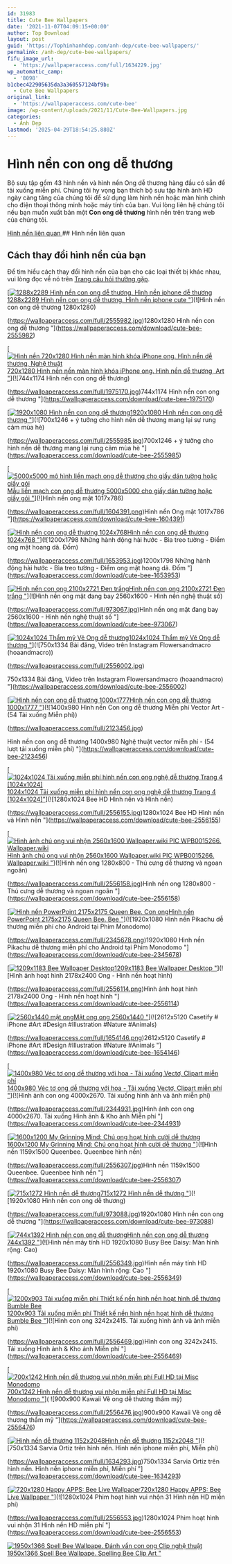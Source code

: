 ```yaml
---
id: 31983
title: Cute Bee Wallpapers
date: '2021-11-07T04:09:15+00:00'
author: Top Download
layout: post
guid: 'https://Tophinhanhdep.com/anh-dep/cute-bee-wallpapers/'
permalink: /anh-dep/cute-bee-wallpapers/
fifu_image_url:
  - 'https://wallpaperaccess.com/full/1634229.jpg'
wp_automatic_camp:
  - '8098'
b1cbec422905635da3a360557124bf9b:
  - Cute Bee Wallpapers
original_link:
  - 'https://wallpaperaccess.com/cute-bee'
image: /wp-content/uploads/2021/11/Cute-Bee-Wallpapers.jpg
categories:
  - Ảnh Đẹp
lastmod: '2025-04-29T18:54:25.880Z'
---
```

# Hình nền con ong dễ thương

Bộ sưu tập gồm 43 hình nền và hình nền Ong dễ thương hàng đầu có sẵn để tải xuống miễn phí. Chúng tôi hy vọng bạn thích bộ sưu tập hình ảnh HD ngày càng tăng của chúng tôi để sử dụng làm hình nền hoặc màn hình chính cho điện thoại thông minh hoặc máy tính của bạn. Vui lòng liên hệ chúng tôi nếu bạn muốn xuất bản một **Con ong dễ thương** hình nền trên trang web của chúng tôi.

[Hình nền liên quan ](#related) ## Hình nền liên quan

## Cách thay đổi hình nền của bạn

Để tìm hiểu cách thay đổi hình nền của bạn cho các loại thiết bị khác nhau, vui lòng đọc về nó trên [Trang câu hỏi thường gặp](https://tophinhanhdep.com/faq/).

  
[[![1288x2289 Hình nền con ong dễ thương.  Hình nền iphone dễ thương](https://wallpaperaccess.com/full/1634229.jpg)1288x2289 Hình nền con ong dễ thương. Hình nền iphone cute "](https://wallpaperaccess.com/download/cute-bee-1634229)](![Hình nền con ong dễ thương 1280x1280)

(https://wallpaperaccess.com/full/2555982.jpg)1280x1280 Hình nền con ong dễ thương "](https://wallpaperaccess.com/download/cute-bee-2555982)

[[![Hình nền 720x1280 Hình nền màn hình khóa iPhone ong.  Hình nền dễ thương, Nghệ thuật](https://wallpaperaccess.com/full/1653960.jpg)720x1280 Hình nền nền màn hình khóa iPhone ong. Hình nền dễ thương, Art "](https://wallpaperaccess.com/download/cute-bee-1653960)](![744x1174 Hình nền con ong dễ thương)

(https://wallpaperaccess.com/full/1975170.jpg)744x1174 Hình nền con ong dễ thương "](https://wallpaperaccess.com/download/cute-bee-1975170)

[[![1920x1080 Hình nền con ong dễ thương](https://wallpaperaccess.com/full/973064.jpg)1920x1080 Hình nền con ong dễ thương "](https://wallpaperaccess.com/download/cute-bee-973064)](![700x1246 + ý tưởng cho hình nền dễ thương mang lại sự rung cảm mùa hè)

(https://wallpaperaccess.com/full/2555985.jpg)700x1246 + ý tưởng cho hình nền dễ thương mang lại rung cảm mùa hè "](https://wallpaperaccess.com/download/cute-bee-2555985)

[[![5000x5000 mô hình liền mạch ong dễ thương cho giấy dán tường hoặc giấy gói](https://wallpaperaccess.com/full/2555986.jpg)Mẫu liền mạch con ong dễ thương 5000x5000 cho giấy dán tường hoặc giấy gói "](https://wallpaperaccess.com/download/cute-bee-2555986)](![Hình nền ong mật 1017x786)

(https://wallpaperaccess.com/full/1604391.png)Hình nền Ong mật 1017x786 "](https://wallpaperaccess.com/download/cute-bee-1604391)

[[![Hình nền con ong dễ thương 1024x768](https://wallpaperaccess.com/full/2555998.png)Hình nền con ong dễ thương 1024x768 "](https://wallpaperaccess.com/download/cute-bee-2555998)](![1200x1798 Những hành động hài hước - Bìa treo tường - Điểm ong mật hoang dã.  Đốm)

(https://wallpaperaccess.com/full/1653953.jpg)1200x1798 Những hành động hài hước - Bìa treo tường - Điểm ong mật hoang dã. Đốm "](https://wallpaperaccess.com/download/cute-bee-1653953)

[[![Hình nền con ong 2100x2721 Đen trắng](https://wallpaperaccess.com/full/2344944.jpg)Hình nền con ong 2100x2721 Đen trắng "](https://wallpaperaccess.com/download/cute-bee-2344944)](![Hình nền ong mật đang bay 2560x1600 - Hình nền nghệ thuật số)

(https://wallpaperaccess.com/full/973067.jpg)Hình nền ong mật đang bay 2560x1600 - Hình nền nghệ thuật số "](https://wallpaperaccess.com/download/cute-bee-973067)

[[![1024x1024 Thẩm mỹ Vẽ Ong dễ thương](https://wallpaperaccess.com/full/2556001.jpg)1024x1024 Thẩm mỹ Vẽ Ong dễ thương "](https://wallpaperaccess.com/download/cute-bee-2556001)](![750x1334 Bài đăng, Video trên Instagram Flowersandmacro (hoaandmacro))

(https://wallpaperaccess.com/full/2556002.jpg)

750x1334 Bài đăng, Video trên Instagram Flowersandmacro (hoaandmacro) "](https://wallpaperaccess.com/download/cute-bee-2556002)

[[![Hình nền con ong dễ thương 1000x1777](https://wallpaperaccess.com/full/2556008.png)Hình nền con ong dễ thương 1000x1777 "](https://wallpaperaccess.com/download/cute-bee-2556008)](![1400x980 Hình nền Con ong dễ thương Miễn phí Vector Art - (54 Tải xuống Miễn phí))

(https://wallpaperaccess.com/full/2123456.jpg)

Hình nền con ong dễ thương 1400x980 Nghệ thuật vector miễn phí - (54 lượt tải xuống miễn phí) "](https://wallpaperaccess.com/download/cute-bee-2123456)

[[![1024x1024 Tải xuống miễn phí hình nền con ong nghệ dễ thương Trang 4 [1024x1024]](https://wallpaperaccess.com/full/2556020.jpg)1024x1024 Tải xuống miễn phí hình nền con ong nghệ dễ thương Trang 4 \[1024x1024\]"](https://wallpaperaccess.com/download/cute-bee-2556020)](![1280x1024 Bee HD Hình nền và Hình nền)

(https://wallpaperaccess.com/full/2556155.jpg)1280x1024 Bee HD Hình nền và Hình nền "](https://wallpaperaccess.com/download/cute-bee-2556155)

[[![Hình ảnh chú ong vui nhộn 2560x1600 Wallpaper.wiki PIC WPB0015266.  Wallpaper.wiki](https://wallpaperaccess.com/full/973080.png)Hình ảnh chú ong vui nhộn 2560x1600 Wallpaper.wiki PIC WPB0015266. Wallpaper.wiki "](https://wallpaperaccess.com/download/cute-bee-973080)](![Hình nền ong 1280x800 - Thú cưng dễ thương và ngoan ngoãn)

(https://wallpaperaccess.com/full/2556158.jpg)Hình nền ong 1280x800 - Thú cưng dễ thương và ngoan ngoãn "](https://wallpaperaccess.com/download/cute-bee-2556158)

[[![Hình nền PowerPoint 2175x2175 Queen Bee.  Con ong](https://wallpaperaccess.com/full/2556165.png)Hình nền PowerPoint 2175x2175 Queen Bee. Bee "](https://wallpaperaccess.com/download/cute-bee-2556165)](![1920x1080 Hình nền Pikachu dễ thương miễn phí cho Android tại Phim Monodomo)

(https://wallpaperaccess.com/full/2345678.png)1920x1080 Hình nền Pikachu dễ thương miễn phí cho Android tại Phim Monodomo "](https://wallpaperaccess.com/download/cute-bee-2345678)

[[![1209x1183 Bee Wallpaper Desktop](https://wallpaperaccess.com/full/2556206.jpg)1209x1183 Bee Wallpaper Desktop "](https://wallpaperaccess.com/download/cute-bee-2556206)](![Hình ảnh hoạt hình 2178x2400 Ong - Hình nền hoạt hình)

(https://wallpaperaccess.com/full/2556114.png)Hình ảnh hoạt hình 2178x2400 Ong - Hình nền hoạt hình "](https://wallpaperaccess.com/download/cute-bee-2556114)

[[![2560x1440 mật ong](https://wallpaperaccess.com/full/2556249.jpg)Mật ong ong 2560x1440 "](https://wallpaperaccess.com/download/cute-bee-2556249)](![2612x5120 Casetify # iPhone #Art #Design #Illustration #Nature #Animals)

(https://wallpaperaccess.com/full/1654146.png)2612x5120 Casetify # iPhone #Art #Design #Illustration #Nature #Animals "](https://wallpaperaccess.com/download/cute-bee-1654146)

[[![1400x980 Véc tơ ong dễ thương với hoa - Tải xuống Vectơ, Clipart miễn phí](https://wallpaperaccess.com/full/2556258.jpg)1400x980 Véc tơ ong dễ thương với hoa - Tải xuống Vectơ, Clipart miễn phí "](https://wallpaperaccess.com/download/cute-bee-2556258)](![Hình ảnh con ong 4000x2670.  Tải xuống hình ảnh và ảnh miễn phí)

(https://wallpaperaccess.com/full/2344931.jpg)Hình ảnh con ong 4000x2670. Tải xuống Hình ảnh &amp; Kho ảnh Miễn phí "](https://wallpaperaccess.com/download/cute-bee-2344931)

[[![1600x1200 My Grinning Mind: Chú ong hoạt hình cười dễ thương](https://wallpaperaccess.com/full/2556275.png)1600x1200 My Grinning Mind: Chú ong hoạt hình cười dễ thương "](https://wallpaperaccess.com/download/cute-bee-2556275)](![Hình nền 1159x1500 Queenbee.  Queenbee hình nền)

(https://wallpaperaccess.com/full/2556307.jpg)Hình nền 1159x1500 Queenbee. Queenbee hình nền "](https://wallpaperaccess.com/download/cute-bee-2556307)

[[![715x1272 Hình nền dễ thương](https://wallpaperaccess.com/full/2344962.jpg)715x1272 Hình nền dễ thương "](https://wallpaperaccess.com/download/cute-bee-2344962)](![1920x1080 Hình nền con ong dễ thương)

(https://wallpaperaccess.com/full/973088.jpg)1920x1080 Hình nền con ong dễ thương "](https://wallpaperaccess.com/download/cute-bee-973088)

[[![744x1392 Hình nền con ong dễ thương](https://wallpaperaccess.com/full/2556342.jpg)Hình nền con ong dễ thương 744x1392 "](https://wallpaperaccess.com/download/cute-bee-2556342)](![Hình nền máy tính HD 1920x1080 Busy Bee Daisy: Màn hình rộng: Cao)

(https://wallpaperaccess.com/full/2556349.jpg)Hình nền máy tính HD 1920x1080 Busy Bee Daisy: Màn hình rộng: Cao "](https://wallpaperaccess.com/download/cute-bee-2556349)

[[![1200x903 Tải xuống miễn phí Thiết kế nền hình nền hoạt hình dễ thương Bumble Bee](https://wallpaperaccess.com/full/2556352.jpg)1200x903 Tải xuống miễn phí Thiết kế nền hình nền hoạt hình dễ thương Bumble Bee "](https://wallpaperaccess.com/download/cute-bee-2556352)](![Hình con ong 3242x2415.  Tải xuống hình ảnh và ảnh miễn phí)

(https://wallpaperaccess.com/full/2556469.jpg)Hình con ong 3242x2415. Tải xuống Hình ảnh &amp; Kho ảnh Miễn phí "](https://wallpaperaccess.com/download/cute-bee-2556469)

[[![700x1242 Hình nền dễ thương vui nhộn miễn phí Full HD tại Misc Monodomo](https://wallpaperaccess.com/full/2556473.jpg)700x1242 Hình nền dễ thương vui nhộn miễn phí Full HD tại Misc Monodomo "](https://wallpaperaccess.com/download/cute-bee-2556473)]( ![900x900 Kawaii Vẽ ong dễ thương thẩm mỹ)

(https://wallpaperaccess.com/full/2556476.jpg)900x900 Kawaii Vẽ ong dễ thương thẩm mỹ "](https://wallpaperaccess.com/download/cute-bee-2556476)

[[![Hình nền dễ thương 1152x2048](https://wallpaperaccess.com/full/2556484.jpg)Hình nền dễ thương 1152x2048 "](https://wallpaperaccess.com/download/cute-bee-2556484)](![750x1334 Sarvia Ortiz trên hình nền.  Hình nền iphone miễn phí, Miễn phí)

(https://wallpaperaccess.com/full/1634293.jpg)750x1334 Sarvia Ortiz trên hình nền. Hình nền iphone miễn phí, Miễn phí "](https://wallpaperaccess.com/download/cute-bee-1634293)

[[![720x1280 Happy APPS: Bee Live Wallpaper](https://wallpaperaccess.com/full/2556552.jpg)720x1280 Happy APPS: Bee Live Wallpaper "](https://wallpaperaccess.com/download/cute-bee-2556552)](![1280x1024 Phim hoạt hình vui nhộn 31 Hình nền HD miễn phí)

(https://wallpaperaccess.com/full/2556553.jpg)1280x1024 Phim hoạt hình vui nhộn 31 Hình nền HD miễn phí "](https://wallpaperaccess.com/download/cute-bee-2556553)

[![1950x1366 Spell Bee Wallpape.  Đánh vần con ong Clip nghệ thuật](https://wallpaperaccess.com/full/2556575.jpg)1950x1366 Spell Bee Wallpape. Spelling Bee Clip Art "](https://wallpaperaccess.com/download/cute-bee-2556575)
